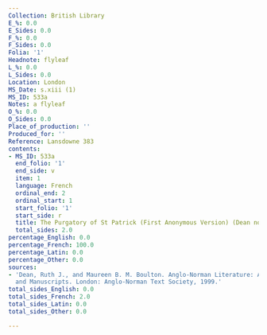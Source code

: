 ```yaml
---
Collection: British Library
E_%: 0.0
E_Sides: 0.0
F_%: 0.0
F_Sides: 0.0
Folia: '1'
Headnote: flyleaf
L_%: 0.0
L_Sides: 0.0
Location: London
MS_Date: s.xiii (1)
MS_ID: 533a
Notes: a flyleaf
O_%: 0.0
O_Sides: 0.0
Place_of_production: ''
Produced_for: ''
Reference: Lansdowne 383
contents:
- MS_ID: 533a
  end_folio: '1'
  end_side: v
  item: 1
  language: French
  ordinal_end: 2
  ordinal_start: 1
  start_folio: '1'
  start_side: r
  title: The Purgatory of St Patrick (First Anonymous Version) (Dean no. 549)
  total_sides: 2.0
percentage_English: 0.0
percentage_French: 100.0
percentage_Latin: 0.0
percentage_Other: 0.0
sources:
- 'Dean, Ruth J., and Maureen B. M. Boulton. Anglo-Norman Literature: A Guide to Texts
  and Manuscripts. London: Anglo-Norman Text Society, 1999.'
total_sides_English: 0.0
total_sides_French: 2.0
total_sides_Latin: 0.0
total_sides_Other: 0.0

---
```

